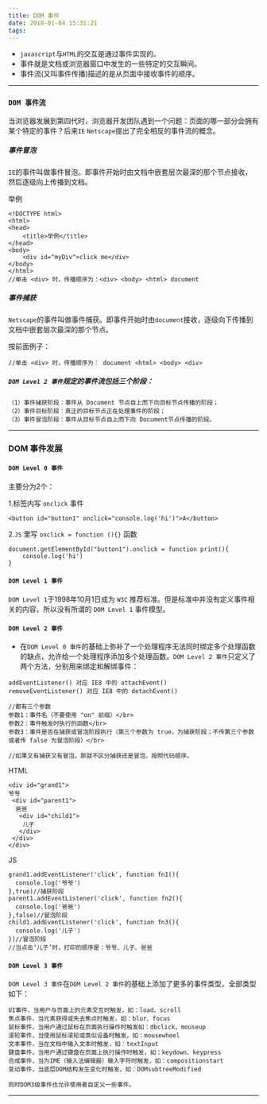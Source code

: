 ```yaml
---
title: DOM 事件
date: 2018-01-04 15:31:21
tags:
---
```



* `javascript`与`HTML`的交互是通过事件实现的。
* 事件就是文档或浏览器窗口中发生的一些特定的交互瞬间。
* 事件流(又叫事件传播)描述的是从页面中接收事件的顺序。

------

### `DOM 事件流`
当浏览器发展到第四代时，浏览器开发团队遇到一个问题：页面的哪一部分会拥有某个特定的事件？后来`IE` `Netscape`提出了完全相反的事件流的概念。

##### 事件冒泡
`IE`的事件叫做事件冒泡。即事件开始时由文档中嵌套层次最深的那个节点接收，然后逐级向上传播到文档。

举例

	<!DOCTYPE html>
	<html>
	<head>
		<title>举例</title>
	</head>
	<body>
		<div id="myDiv">click me</div>
	</body>
	</html>
	//单击 <div> 时，传播顺序为：<div> <body> <html> document

##### 事件捕获 
`Netscape`的事件叫做事件捕获。即事件开始时由`document`接收，逐级向下传播到文档中嵌套层次最深的那个节点。

按前面例子：
	
	//单击 <div> 时，传播顺序为： document <html> <body> <div>
	

##### `DOM Level 2 事件`规定的事件流包括三个阶段：

	（1）事件捕获阶段：事件从 Document 节点自上而下向目标节点传播的阶段；
	（2）事件目标阶段：真正的目标节点正在处理事件的阶段；
	（3）事件冒泡阶段：事件从目标节点自上而下向 Document节点传播的阶段。
	
------

### DOM 事件发展
#### `DOM Level 0 事件`
	
主要分为2个：

1.标签内写 `onclick` 事件

	<button id="button1" onclick="console.log('hi')">A</button>

2.`JS` 里写 `onclick = function (){}` 函数

	document.getElementById("button1").onclick = function print(){
		console.log('hi')
	}
	

#### `DOM Level 1 事件`
	
`DOM Level 1`于1998年10月1日成为 `W3C` 推荐标准。但是标准中并没有定义事件相关的内容，所以没有所谓的 `DOM Level 1` 事件模型。

#### `DOM Level 2 事件`

* 在`DOM Level 0 事件`的基础上弥补了一个处理程序无法同时绑定多个处理函数的缺点，允许给一个处理程序添加多个处理函数。`DOM Level 2 事件`只定义了两个方法，分别用来绑定和解绑事件：

```	
addEventListener() 对应 IE8 中的 attachEvent()
removeEventListener() 对应 IE8 中的 detachEvent()

//都有三个参数
参数1：事件名（不要使用 "on" 前缀）</br>
参数2：事件触发时执行的函数</br>
参数3：事件是否在捕获或冒泡阶段执行（第三个参数为 true，为捕获阶段；不传第三个参数或者传 false 为冒泡阶段）</br>
	
//如果又有捕获又有冒泡，那就不区分捕获还是冒泡，按照代码顺序。
```


HTML

	
	<div id="grand1">
	爷爷
	 <div id="parent1">
	  爸爸
	   <div id="child1">
	    儿子
	   </div>
	 </div>
	</div>


JS

	grand1.addEventListener('click', function fn1(){
	  console.log('爷爷')
	},true)//捕获阶段
	parent1.addEventListener('click', function fn2(){
	  console.log('爸爸')
	},false)//冒泡阶段
	child1.addEventListener('click', function fn3(){
	  console.log('儿子')
	})//冒泡阶段
	//当点击‘儿子’时，打印的顺序是：爷爷、儿子、爸爸


#### `DOM Level 3 事件`

`DOM Level 3 事件`在`DOM Level 2 事件`的基础上添加了更多的事件类型，全部类型如下：

	UI事件，当用户与页面上的元素交互时触发，如：load、scroll
	焦点事件，当元素获得或失去焦点时触发，如：blur、focus
	鼠标事件，当用户通过鼠标在页面执行操作时触发如：dbclick、mouseup
	滚轮事件，当使用鼠标滚轮或类似设备时触发，如：mousewheel
	文本事件，当在文档中输入文本时触发，如：textInput
	键盘事件，当用户通过键盘在页面上执行操作时触发，如：keydown、keypress
	合成事件，当为IME（输入法编辑器）输入字符时触发，如：compositionstart
	变动事件，当底层DOM结构发生变化时触发，如：DOMsubtreeModified
	
	同时DOM3级事件也允许使用者自定义一些事件。
	
------		
